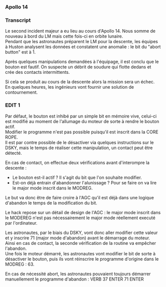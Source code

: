 
### Apollo 14

### Transcript

Le second incident majeur a eu lieu au cours d'Apollo 14. Nous somme de nouveau à bord du LM mais cette fois-ci en orbite lunaire.  
Pendant que les astronautes préparent le LM pour la descente, les équipes à Huston analysent les données et constatent une anomalie : le bit du "abort button" est à 1.  

Après quelques manipulations demandées à l'équipage, il est conclu que le bouton est fautif. On suspecte un débrit de soudure qui flotte dedans et crée des contacts intermittents.  

Si cela se produit au cours de la descente alors la mission sera un échec. En quelques heures, les ingénieurs vont fournir une solution de contournement.  

### EDIT 1

Par défaut, le bouton est inhibé par un simple bit en mémoire vive, celui-ci est modifié au moment de l'allumage du moteur de sorte à rendre le bouton actif.  
Modifier le programme n'est pas possible puisqu'il est inscrit dans la CORE ROPE.  
Il est par contre possible de le désactiver via quelques instructions sur le DSKY, mais le temps de réaliser cette manipulation, un contact peut être détecté.  

En cas de contact, on effectue deux vérifications avant d'interompre la descente :  

- Le bouton est-il actif ? Il s'agit du bit que l'on souhaite modifier.  
- Est-on déjà entrain d'abandonner l'alunissage ? Pour se faire on va lire le major mode inscrit dans le MODREG.  

Le but va donc être de faire croire à l'AGC qu'il est déjà dans une logique d'abandon le temps de la modification du bit.  

Le hack repose sur un détail de design de l'AGC : le major mode inscrit dans le MODEREG n'est pas nécessairement le major mode réellement executé par l'ordinateur.  

Les astronautes, par le biais du DSKY, vont donc aller modifier cette valeur et y inscrire 71 (major mode d'abandon) avant le démarrage du moteur. Ainsi en cas de contact, la seconde vérification de la routine va empêcher l'abandon.  
Une fois le moteur démarré, les astronautes vont modifier le bit de sorte à désactiver le bouton, puis ils vont réinscrire le programme d'origine dans le MODREG : 63.

En cas de nécessité abort, les astronautes pouvaient toujours démarrer manuellement le programme d'abandon : VERB 37 ENTER 71 ENTER
